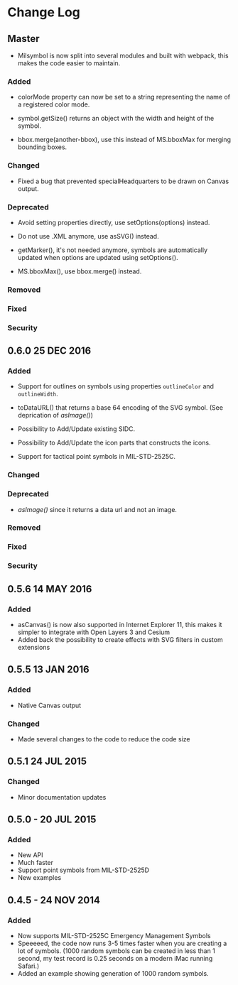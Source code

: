 # Change Log

## Master

- Milsymbol is now split into several modules and built with webpack, this makes the code easier to maintain.

### Added

- colorMode property can now be set to a string representing the name of a registered color mode.

- symbol.getSize() returns an object with the width and height of the symbol.

- bbox.merge(another-bbox), use this instead of MS.bboxMax for merging bounding boxes.

### Changed

- Fixed a bug that prevented specialHeadquarters to be drawn on Canvas output.

### Deprecated

- Avoid setting properties directly, use setOptions(options) instead.

- Do not use .XML anymore, use asSVG() instead.

- getMarker(), it's not needed anymore, symbols are automatically updated when options are updated using setOptions().

- MS.bboxMax(), use bbox.merge() instead.

### Removed

### Fixed

### Security

## 0.6.0 25 DEC 2016

### Added

- Support for outlines on symbols using properties `outlineColor` and `outlineWidth`.

- toDataURL() that returns a base 64 encoding of the SVG symbol. (See deprication of *asImage()*)

- Possibility to Add/Update existing SIDC.

- Possibility to Add/Update the icon parts that constructs the icons.

- Support for tactical point symbols in MIL-STD-2525C.

### Changed

### Deprecated

- *asImage()* since it returns a data url and not an image.

### Removed

### Fixed

### Security

## 0.5.6 14 MAY 2016

### Added
- asCanvas() is now also supported in Internet Explorer 11, this makes it simpler to integrate with Open Layers 3 and Cesium
- Added back the possibility to create effects with SVG filters in custom extensions

## 0.5.5 13 JAN 2016

### Added
- Native Canvas output

### Changed
- Made several changes to the code to reduce the code size

## 0.5.1 24 JUL 2015

### Changed
- Minor documentation updates

## 0.5.0 - 20 JUL 2015

### Added
- New API
- Much faster
- Support point symbols from MIL-STD-2525D
- New examples

## 0.4.5 - 24 NOV 2014

### Added
- Now supports MIL-STD-2525C Emergency Management Symbols
- Speeeeed, the code now runs 3-5 times faster when you are creating a lot of symbols. (1000 random symbols can be created in less than 1 second, my test record is 0.25 seconds on a modern iMac running Safari.)
- Added an example showing generation of 1000 random symbols.
